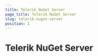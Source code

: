 ```yaml
---
title: Telerik NuGet Server
page_title: Telerik NuGet Server
slug: telerik-nuget-server
position: 1
---
```


# Telerik NuGet Server
